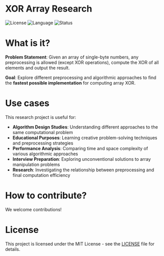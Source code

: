 # XOR Array Research

![License](https://img.shields.io/badge/license-MIT-blue.svg)
![Language](https://img.shields.io/badge/language-C%2B%2B-orange.svg)
![Status](https://img.shields.io/badge/status-active-green.svg)

# What is it?

**Problem Statement**: Given an array of single-byte numbers, any preprocessing is allowed (except XOR operations), compute the XOR of all elements and output the result.

**Goal**: Explore different preprocessing and algorithmic approaches to find the **fastest possible implementation** for computing array XOR.

# Use cases

This research project is useful for:

- **Algorithm Design Studies**: Understanding different approaches to the same computational problem
- **Educational Purposes**: Learning creative problem-solving techniques and preprocessing strategies
- **Performance Analysis**: Comparing time and space complexity of various algorithmic approaches
- **Interview Preparation**: Exploring unconventional solutions to array manipulation problems
- **Research**: Investigating the relationship between preprocessing and final computation efficiency

# How to contribute?

We welcome contributions!

# License

This project is licensed under the MIT License - see the [LICENSE](LICENSE) file for details.
